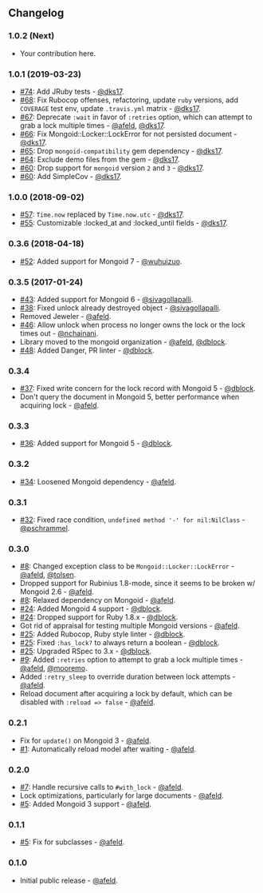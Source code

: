## Changelog

### 1.0.2 (Next)

* Your contribution here.

### 1.0.1 (2019-03-23)

* [#74](https://github.com/mongoid/mongoid-locker/pull/74): Add JRuby tests - [@dks17](https://github.com/dks17).
* [#68](https://github.com/mongoid/mongoid-locker/pull/68): Fix Rubocop offenses, refactoring, update `ruby` versions, add `COVERAGE` test env, update `.travis.yml` matrix - [@dks17](https://github.com/dks17).
* [#67](https://github.com/mongoid/mongoid-locker/pull/67): Deprecate `:wait` in favor of `:retries` option, which can attempt to grab a lock multiple times - [@afeld](https://github.com/afeld), [@dks17](https://github.com/dks17).
* [#66](https://github.com/mongoid/mongoid-locker/pull/66): Fix Mongoid::Locker::LockError for not persisted document - [@dks17](https://github.com/dks17).
* [#65](https://github.com/mongoid/mongoid-locker/pull/65): Drop `mongoid-compatibility` gem dependency - [@dks17](https://github.com/dks17).
* [#64](https://github.com/mongoid/mongoid-locker/pull/64): Exclude demo files from the gem - [@dks17](https://github.com/dks17).
* [#60](https://github.com/mongoid/mongoid-locker/pull/60): Drop support for `mongoid` version `2` and `3` - [@dks17](https://github.com/dks17).
* [#60](https://github.com/mongoid/mongoid-locker/pull/60): Add SimpleCov - [@dks17](https://github.com/dks17).

### 1.0.0 (2018-09-02)

* [#57](https://github.com/mongoid/mongoid-locker/pull/57): `Time.now` replaced by `Time.now.utc` - [@dks17](https://github.com/dks17).
* [#55](https://github.com/mongoid/mongoid-locker/pull/55): Customizable :locked_at and :locked_until fields - [@dks17](https://github.com/dks17).

### 0.3.6 (2018-04-18)

* [#52](https://github.com/mongoid/mongoid-locker/pull/52): Added support for Mongoid 7 - [@wuhuizuo](https://github.com/wuhuizuo).

### 0.3.5 (2017-01-24)

* [#43](https://github.com/mongoid/mongoid-locker/pull/43): Added support for Mongoid 6 - [@sivagollapalli](https://github.com/sivagollapalli).
* [#38](https://github.com/mongoid/mongoid-locker/issues/38): Fixed unlock already destroyed object - [@sivagollapalli](https://github.com/sivagollapalli).
* Removed Jeweler - [@afeld](https://github.com/afeld).
* [#46](https://github.com/mongoid/mongoid-locker/pull/46): Allow unlock when process no longer owns the lock or the lock times out - [@nchainani](https://github.com/nchainani).
* Library moved to the mongoid organization - [@afeld](https://github.com/afeld), [@dblock](https://github.com/dblock).
* [#48](https://github.com/mongoid/mongoid-locker/pull/48): Added Danger, PR linter - [@dblock](https://github.com/dblock).

### 0.3.4

* [#37](https://github.com/mongoid/mongoid-locker/pull/37): Fixed write concern for the lock record with Mongoid 5 - [@dblock](https://github.com/dblock).
* Don't query the document in Mongoid 5, better performance when acquiring lock - [@afeld](https://github.com/afeld).

### 0.3.3

* [#36](https://github.com/mongoid/mongoid-locker/pull/36): Added support for Mongoid 5 - [@dblock](https://github.com/dblock).

### 0.3.2

* [#34](https://github.com/mongoid/mongoid-locker/issues/34): Loosened Mongoid dependency - [@afeld](https://github.com/afeld).

### 0.3.1

* [#32](https://github.com/mongoid/mongoid-locker/pull/32): Fixed race condition, `undefined method '-' for nil:NilClass` - [@pschrammel](https://github.com/pschrammel).

### 0.3.0

* [#8](https://github.com/mongoid/mongoid-locker/issues/8): Changed exception class to be `Mongoid::Locker::LockError` - [@afeld](https://github.com/afeld), [@tolsen](https://github.com/tolsen).
* Dropped support for Rubinius 1.8-mode, since it seems to be broken w/ Mongoid 2.6 - [@afeld](https://github.com/afeld).
* [#8](https://github.com/mongoid/mongoid-locker/issues/12): Relaxed dependency on Mongoid - [@afeld](https://github.com/afeld).
* [#24](https://github.com/mongoid/mongoid-locker/pull/24): Added Mongoid 4 support - [@dblock](https://github.com/dblock).
* [#24](https://github.com/mongoid/mongoid-locker/pull/24): Dropped support for Ruby 1.8.x - [@dblock](https://github.com/dblock).
* Got rid of appraisal for testing multiple Mongoid versions - [@afeld](https://github.com/afeld).
* [#25](https://github.com/mongoid/mongoid-locker/pull/25): Added Rubocop, Ruby style linter - [@dblock](https://github.com/dblock).
* [#25](https://github.com/mongoid/mongoid-locker/pull/25): Fixed `:has_lock?` to always return a boolean - [@dblock](https://github.com/dblock).
* [#25](https://github.com/mongoid/mongoid-locker/pull/25): Upgraded RSpec to 3.x - [@dblock](https://github.com/dblock).
* [#9](https://github.com/mongoid/mongoid-locker/pull/9): Added `:retries` option to attempt to grab a lock multiple times - [@afeld](https://github.com/afeld), [@mooremo](https://github.com/mooremo).
* Added `:retry_sleep` to override duration between lock attempts - [@afeld](https://github.com/afeld).
* Reload document after acquiring a lock by default, which can be disabled with `:reload => false` - [@afeld](https://github.com/afeld).

### 0.2.1

* Fix for `update()` on Mongoid 3 - [@afeld](https://github.com/afeld).
* [#1](https://github.com/mongoid/mongoid-locker/issues/1): Automatically reload model after waiting - [@afeld](https://github.com/afeld).

### 0.2.0

* [#7](https://github.com/mongoid/mongoid-locker/issues/7): Handle recursive calls to `#with_lock` - [@afeld](https://github.com/afeld).
* Lock optimizations, particularly for large documents - [@afeld](https://github.com/afeld).
* [#5](https://github.com/mongoid/mongoid-locker/issues/5): Added Mongoid 3 support - [@afeld](https://github.com/afeld).

### 0.1.1

* [#5](https://github.com/mongoid/mongoid-locker/issues/5): Fix for subclasses - [@afeld](https://github.com/afeld).

### 0.1.0

* Initial public release - [@afeld](https://github.com/afeld).
